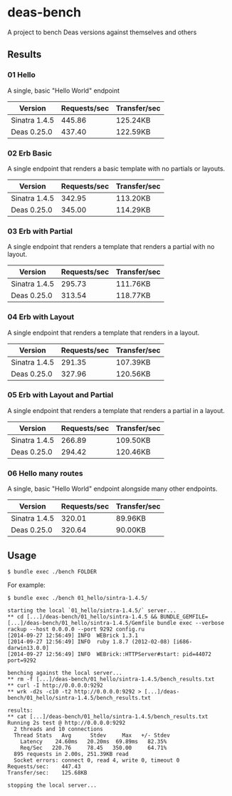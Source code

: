 # deas-bench

A project to bench Deas versions against themselves and others

## Results

### 01 Hello

A single, basic "Hello World" endpoint

|    Version    | Requests/sec | Transfer/sec |
| ------------- | ------------ | ------------ |
| Sinatra 1.4.5 |       445.86 |     125.24KB |
|   Deas 0.25.0 |       437.40 |     122.59KB |

### 02 Erb Basic

A single endpoint that renders a basic template with no partials or layouts.

|    Version    | Requests/sec | Transfer/sec |
| ------------- | ------------ | ------------ |
| Sinatra 1.4.5 |       342.95 |     113.20KB |
|   Deas 0.25.0 |       345.00 |     114.29KB |

### 03 Erb with Partial

A single endpoint that renders a template that renders a partial with no layout.

|    Version    | Requests/sec | Transfer/sec |
| ------------- | ------------ | ------------ |
| Sinatra 1.4.5 |       295.73 |     111.76KB |
|   Deas 0.25.0 |       313.54 |     118.77KB |

### 04 Erb with Layout

A single endpoint that renders a template that renders in a layout.

|    Version    | Requests/sec | Transfer/sec |
| ------------- | ------------ | ------------ |
| Sinatra 1.4.5 |       291.35 |     107.39KB |
|   Deas 0.25.0 |       327.96 |     120.56KB |

### 05 Erb with Layout and Partial

A single endpoint that renders a template that renders a partial in a layout.

|    Version    | Requests/sec | Transfer/sec |
| ------------- | ------------ | ------------ |
| Sinatra 1.4.5 |       266.89 |     109.50KB |
|   Deas 0.25.0 |       294.42 |     120.46KB |

### 06 Hello many routes

A single, basic "Hello World" endpoint alongside many other endpoints.

|    Version    | Requests/sec | Transfer/sec |
| ------------- | ------------ | ------------ |
| Sinatra 1.4.5 |       320.01 |      89.96KB |
|   Deas 0.25.0 |       320.64 |      90.00KB |

## Usage

```
$ bundle exec ./bench FOLDER
```

For example:

```
$ bundle exec ./bench 01_hello/sintra-1.4.5/

starting the local `01_hello/sintra-1.4.5/` server...
** cd [...]/deas-bench/01_hello/sintra-1.4.5 && BUNDLE_GEMFILE=[...]/deas-bench/01_hello/sintra-1.4.5/Gemfile bundle exec --verbose rackup --host 0.0.0.0 --port 9292 config.ru
[2014-09-27 12:56:49] INFO  WEBrick 1.3.1
[2014-09-27 12:56:49] INFO  ruby 1.8.7 (2012-02-08) [i686-darwin13.0.0]
[2014-09-27 12:56:49] INFO  WEBrick::HTTPServer#start: pid=44072 port=9292

benching against the local server...
** rm -f [...]/deas-bench/01_hello/sintra-1.4.5/bench_results.txt
** curl -I http://0.0.0.0:9292
** wrk -d2s -c10 -t2 http://0.0.0.0:9292 > [...]/deas-bench/01_hello/sintra-1.4.5/bench_results.txt

results:
** cat [...]/deas-bench/01_hello/sintra-1.4.5/bench_results.txt
Running 2s test @ http://0.0.0.0:9292
  2 threads and 10 connections
  Thread Stats   Avg      Stdev     Max   +/- Stdev
    Latency    24.60ms   20.20ms  69.89ms   82.35%
    Req/Sec   220.76     78.45   350.00     64.71%
  895 requests in 2.00s, 251.39KB read
  Socket errors: connect 0, read 4, write 0, timeout 0
Requests/sec:    447.43
Transfer/sec:    125.68KB

stopping the local server...
```
